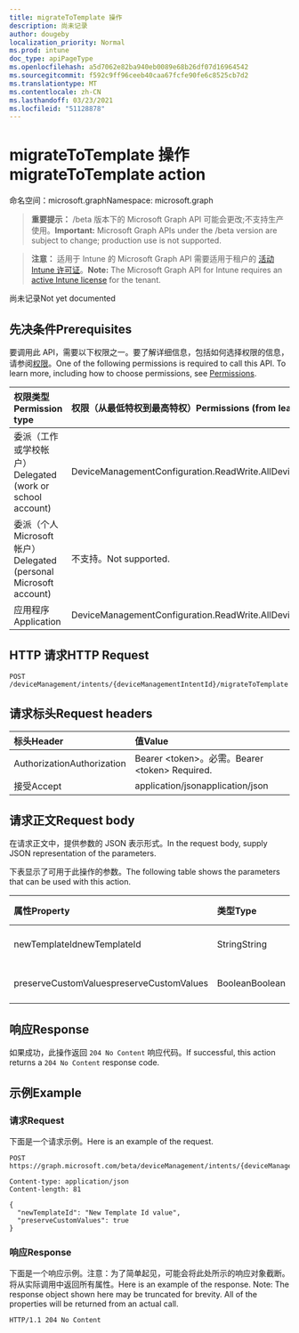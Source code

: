```yaml
---
title: migrateToTemplate 操作
description: 尚未记录
author: dougeby
localization_priority: Normal
ms.prod: intune
doc_type: apiPageType
ms.openlocfilehash: a5d7062e82ba940eb0089e68b26df07d16964542
ms.sourcegitcommit: f592c9ff96ceeb40caa67fcfe90fe6c8525cb7d2
ms.translationtype: MT
ms.contentlocale: zh-CN
ms.lasthandoff: 03/23/2021
ms.locfileid: "51128878"
---
```

# <a name="migratetotemplate-action"></a><span data-ttu-id="27e49-103">migrateToTemplate 操作</span><span class="sxs-lookup"><span data-stu-id="27e49-103">migrateToTemplate action</span></span>

<span data-ttu-id="27e49-104">命名空间：microsoft.graph</span><span class="sxs-lookup"><span data-stu-id="27e49-104">Namespace: microsoft.graph</span></span>

> <span data-ttu-id="27e49-105">**重要提示：** /beta 版本下的 Microsoft Graph API 可能会更改;不支持生产使用。</span><span class="sxs-lookup"><span data-stu-id="27e49-105">**Important:** Microsoft Graph APIs under the /beta version are subject to change; production use is not supported.</span></span>

> <span data-ttu-id="27e49-106">**注意：** 适用于 Intune 的 Microsoft Graph API 需要适用于租户的 [活动 Intune 许可证](https://go.microsoft.com/fwlink/?linkid=839381)。</span><span class="sxs-lookup"><span data-stu-id="27e49-106">**Note:** The Microsoft Graph API for Intune requires an [active Intune license](https://go.microsoft.com/fwlink/?linkid=839381) for the tenant.</span></span>

<span data-ttu-id="27e49-107">尚未记录</span><span class="sxs-lookup"><span data-stu-id="27e49-107">Not yet documented</span></span>

## <a name="prerequisites"></a><span data-ttu-id="27e49-108">先决条件</span><span class="sxs-lookup"><span data-stu-id="27e49-108">Prerequisites</span></span>
<span data-ttu-id="27e49-p101">要调用此 API，需要以下权限之一。要了解详细信息，包括如何选择权限的信息，请参阅[权限](/graph/permissions-reference)。</span><span class="sxs-lookup"><span data-stu-id="27e49-p101">One of the following permissions is required to call this API. To learn more, including how to choose permissions, see [Permissions](/graph/permissions-reference).</span></span>

|<span data-ttu-id="27e49-111">权限类型</span><span class="sxs-lookup"><span data-stu-id="27e49-111">Permission type</span></span>|<span data-ttu-id="27e49-112">权限（从最低特权到最高特权）</span><span class="sxs-lookup"><span data-stu-id="27e49-112">Permissions (from least to most privileged)</span></span>|
|:---|:---|
|<span data-ttu-id="27e49-113">委派（工作或学校帐户）</span><span class="sxs-lookup"><span data-stu-id="27e49-113">Delegated (work or school account)</span></span>|<span data-ttu-id="27e49-114">DeviceManagementConfiguration.ReadWrite.All</span><span class="sxs-lookup"><span data-stu-id="27e49-114">DeviceManagementConfiguration.ReadWrite.All</span></span>|
|<span data-ttu-id="27e49-115">委派（个人 Microsoft 帐户）</span><span class="sxs-lookup"><span data-stu-id="27e49-115">Delegated (personal Microsoft account)</span></span>|<span data-ttu-id="27e49-116">不支持。</span><span class="sxs-lookup"><span data-stu-id="27e49-116">Not supported.</span></span>|
|<span data-ttu-id="27e49-117">应用程序</span><span class="sxs-lookup"><span data-stu-id="27e49-117">Application</span></span>|<span data-ttu-id="27e49-118">DeviceManagementConfiguration.ReadWrite.All</span><span class="sxs-lookup"><span data-stu-id="27e49-118">DeviceManagementConfiguration.ReadWrite.All</span></span>|

## <a name="http-request"></a><span data-ttu-id="27e49-119">HTTP 请求</span><span class="sxs-lookup"><span data-stu-id="27e49-119">HTTP Request</span></span>
<!-- {
  "blockType": "ignored"
}
-->
``` http
POST /deviceManagement/intents/{deviceManagementIntentId}/migrateToTemplate
```

## <a name="request-headers"></a><span data-ttu-id="27e49-120">请求标头</span><span class="sxs-lookup"><span data-stu-id="27e49-120">Request headers</span></span>
|<span data-ttu-id="27e49-121">标头</span><span class="sxs-lookup"><span data-stu-id="27e49-121">Header</span></span>|<span data-ttu-id="27e49-122">值</span><span class="sxs-lookup"><span data-stu-id="27e49-122">Value</span></span>|
|:---|:---|
|<span data-ttu-id="27e49-123">Authorization</span><span class="sxs-lookup"><span data-stu-id="27e49-123">Authorization</span></span>|<span data-ttu-id="27e49-124">Bearer &lt;token&gt;。必需。</span><span class="sxs-lookup"><span data-stu-id="27e49-124">Bearer &lt;token&gt; Required.</span></span>|
|<span data-ttu-id="27e49-125">接受</span><span class="sxs-lookup"><span data-stu-id="27e49-125">Accept</span></span>|<span data-ttu-id="27e49-126">application/json</span><span class="sxs-lookup"><span data-stu-id="27e49-126">application/json</span></span>|

## <a name="request-body"></a><span data-ttu-id="27e49-127">请求正文</span><span class="sxs-lookup"><span data-stu-id="27e49-127">Request body</span></span>
<span data-ttu-id="27e49-128">在请求正文中，提供参数的 JSON 表示形式。</span><span class="sxs-lookup"><span data-stu-id="27e49-128">In the request body, supply JSON representation of the parameters.</span></span>

<span data-ttu-id="27e49-129">下表显示了可用于此操作的参数。</span><span class="sxs-lookup"><span data-stu-id="27e49-129">The following table shows the parameters that can be used with this action.</span></span>

|<span data-ttu-id="27e49-130">属性</span><span class="sxs-lookup"><span data-stu-id="27e49-130">Property</span></span>|<span data-ttu-id="27e49-131">类型</span><span class="sxs-lookup"><span data-stu-id="27e49-131">Type</span></span>|<span data-ttu-id="27e49-132">说明</span><span class="sxs-lookup"><span data-stu-id="27e49-132">Description</span></span>|
|:---|:---|:---|
|<span data-ttu-id="27e49-133">newTemplateId</span><span class="sxs-lookup"><span data-stu-id="27e49-133">newTemplateId</span></span>|<span data-ttu-id="27e49-134">String</span><span class="sxs-lookup"><span data-stu-id="27e49-134">String</span></span>|<span data-ttu-id="27e49-135">尚未记录</span><span class="sxs-lookup"><span data-stu-id="27e49-135">Not yet documented</span></span>|
|<span data-ttu-id="27e49-136">preserveCustomValues</span><span class="sxs-lookup"><span data-stu-id="27e49-136">preserveCustomValues</span></span>|<span data-ttu-id="27e49-137">Boolean</span><span class="sxs-lookup"><span data-stu-id="27e49-137">Boolean</span></span>|<span data-ttu-id="27e49-138">尚未记录</span><span class="sxs-lookup"><span data-stu-id="27e49-138">Not yet documented</span></span>|



## <a name="response"></a><span data-ttu-id="27e49-139">响应</span><span class="sxs-lookup"><span data-stu-id="27e49-139">Response</span></span>
<span data-ttu-id="27e49-140">如果成功，此操作返回 `204 No Content` 响应代码。</span><span class="sxs-lookup"><span data-stu-id="27e49-140">If successful, this action returns a `204 No Content` response code.</span></span>

## <a name="example"></a><span data-ttu-id="27e49-141">示例</span><span class="sxs-lookup"><span data-stu-id="27e49-141">Example</span></span>

### <a name="request"></a><span data-ttu-id="27e49-142">请求</span><span class="sxs-lookup"><span data-stu-id="27e49-142">Request</span></span>
<span data-ttu-id="27e49-143">下面是一个请求示例。</span><span class="sxs-lookup"><span data-stu-id="27e49-143">Here is an example of the request.</span></span>
``` http
POST https://graph.microsoft.com/beta/deviceManagement/intents/{deviceManagementIntentId}/migrateToTemplate

Content-type: application/json
Content-length: 81

{
  "newTemplateId": "New Template Id value",
  "preserveCustomValues": true
}
```

### <a name="response"></a><span data-ttu-id="27e49-144">响应</span><span class="sxs-lookup"><span data-stu-id="27e49-144">Response</span></span>
<span data-ttu-id="27e49-p102">下面是一个响应示例。注意：为了简单起见，可能会将此处所示的响应对象截断。将从实际调用中返回所有属性。</span><span class="sxs-lookup"><span data-stu-id="27e49-p102">Here is an example of the response. Note: The response object shown here may be truncated for brevity. All of the properties will be returned from an actual call.</span></span>
``` http
HTTP/1.1 204 No Content
```




